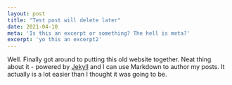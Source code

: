 ```yaml
---
layout: post
title: "Test post will delete later"
date: 2021-04-10
meta: 'Is this an excerpt or something? The hell is meta?'
excerpt: 'yo this an excerpt2'
---
```

Well. Finally got around to putting this old website together. Neat thing about it - powered by [Jekyll](http://jekyllrb.com) and I can use Markdown to author my posts. It actually is a lot easier than I thought it was going to be.
